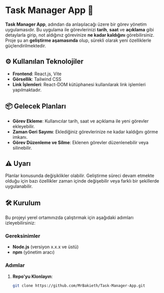 # Task Manager App 📝

**Task Manager App**, adından da anlaşılacağı üzere bir görev yönetim uygulamasıdır. Bu uygulama ile görevlerinizi **tarih**, **saat** ve **açıklama** gibi detaylarla girip, not aldığınız görevinize **ne kadar kaldığını** görebilirsiniz. Proje şu an **geliştirme aşamasında** olup, sürekli olarak yeni özelliklerle güçlendirilmektedir.

## ⚙️ Kullanılan Teknolojiler

- **Frontend**: React.js, Vite
- **Görsellik**: Tailwind CSS
- **Link İşlemleri**: React-DOM kütüphanesi kullanılarak link işlemleri yapılmaktadır.

## 📦 Gelecek Planları

- **Görev Ekleme**: Kullanıcılar tarih, saat ve açıklama ile yeni görevler ekleyebilir.
- **Zaman Geri Sayımı**: Eklediğiniz görevlerinize ne kadar kaldığını görme imkanı.
- **Görev Düzenleme ve Silme**: Eklenen görevler düzenlenebilir veya silinebilir.

## ⚠️ Uyarı

Planlar konusunda değişiklikler olabilir. Geliştirme süreci devam etmekte olduğu için bazı özellikler zaman içinde değişebilir veya farklı bir şekillerde uygulanabilir.

## 🛠️ Kurulum

Bu projeyi yerel ortamınızda çalıştırmak için aşağıdaki adımları izleyebilirsiniz:

### Gereksinimler

- **Node.js** (versiyon x.x.x ve üstü)
- **npm** (yönetim aracı)

### Adımlar

1. **Repo'yu Klonlayın**:
   ```bash
   git clone https://github.com/MrBakieth/Task-Manager-App.git
